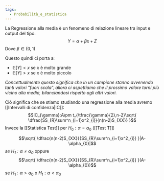 ```yaml
---
tags:
  - Probabilità_e_statistica
---
```

La Regressione alla media è un fenomeno di relazione lineare tra input e output del tipo:
$$Y=\alpha+\beta x+Z$$
Dove $\beta\in(0,1)$

Questo quindi ci porta a:
- $\mathbb{E}[Y]<x$ se $x$ è molto grande
- $\mathbb{E}[Y]>x$ se $x$ è molto piccolo

*Concettualmente questo significa che in un campione stanno avvenendo tanti valori “fuori scala“, allora ci aspettiamo che il prossimo valore torni più vicino alla media, bilanciandosi rispetto agli altri valori.*

Ciò significa che se stiamo studiando una regressione alla media avremo [[Intervalli di confidenza|IC]]:
$$IC_{\gamma}:A\pm t_{\tfrac{\gamma}{2},n-2}\sqrt{ \dfrac{SS_{R}\sum^n_{i=1}x^2_{i}}{n(n-2)S_{XX}} }$$
Invece la [[Statistica Test]] per $H_{0}:\alpha=\alpha_{0}$ ([[Test T]])

$$\sqrt{ \dfrac{n(n-2)S_{XX}}{SS_{R}\sum^n_{i=1}x^2_{i}} }|A-\alpha_{0}|$$ *se $H_{1}:\alpha\neq\alpha_{0}$*
oppure $$\sqrt{ \dfrac{n(n-2)S_{XX}}{SS_{R}\sum^n_{i=1}x^2_{i}} }(A-\alpha_{0})$$
se $H_{1}:\alpha>\alpha_{0}$ o $H_{1}:\alpha<\alpha_{0}$